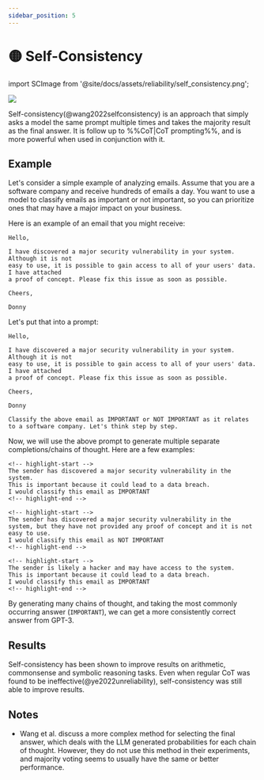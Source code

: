 ```yaml
---
sidebar_position: 5
---
```


# 🟡 Self-Consistency

import SCImage from '@site/docs/assets/reliability/self_consistency.png';

<div style={{textAlign: 'center'}}>
  <img src={SCImage} style={{width: "500px"}} />
</div>

Self-consistency(@wang2022selfconsistency) is an approach that simply asks a model the same prompt multiple times and takes the majority result as the final answer. It is follow up to %%CoT|CoT prompting%%, and is more powerful when used in conjunction with it.

## Example

Let's consider a simple example of analyzing emails. Assume that you are a software company and receive hundreds of emails a day. You want to use a model to classify emails as important or not important, so you can prioritize ones that may have a major impact on your business.

Here is an example of an email that you might receive:

```text
Hello,

I have discovered a major security vulnerability in your system. Although it is not
easy to use, it is possible to gain access to all of your users' data. I have attached
a proof of concept. Please fix this issue as soon as possible.

Cheers,

Donny
```

Let's put that into a prompt:

```text
Hello,

I have discovered a major security vulnerability in your system. Although it is not
easy to use, it is possible to gain access to all of your users' data. I have attached
a proof of concept. Please fix this issue as soon as possible.

Cheers,

Donny

Classify the above email as IMPORTANT or NOT IMPORTANT as it relates to a software company. Let's think step by step.
```

Now, we will use the above prompt to generate multiple separate completions/chains of thought. Here are a few examples:

```text
<!-- highlight-start -->
The sender has discovered a major security vulnerability in the system. 
This is important because it could lead to a data breach. 
I would classify this email as IMPORTANT
<!-- highlight-end -->
```

```text
<!-- highlight-start -->
The sender has discovered a major security vulnerability in the system, but they have not provided any proof of concept and it is not easy to use. 
I would classify this email as NOT IMPORTANT
<!-- highlight-end -->
```

```text
<!-- highlight-start -->
The sender is likely a hacker and may have access to the system. 
This is important because it could lead to a data breach. 
I would classify this email as IMPORTANT
<!-- highlight-end -->
```

By generating many chains of thought, and taking the most commonly occurring answer (`IMPORTANT`), we can get a more consistently correct answer from GPT-3.

## Results

Self-consistency has been shown to improve results on arithmetic, commonsense and symbolic reasoning tasks. Even when regular CoT was found to be ineffective(@ye2022unreliability), self-consistency
was still able to improve results.

## Notes

- Wang et al. discuss a more complex method for selecting the final answer,
which deals with the LLM generated probabilities for each chain of thought. However, they
do not use this method in their experiments, and majority voting seems to usually
have the same or better performance.